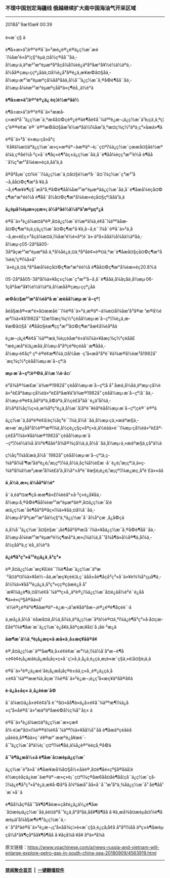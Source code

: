 ### 不理中国划定海疆线 俄越继续扩大南中国海油气开采区域
------------------------

<div class="published">
 <span class="date" title="ä¸­å½æ¶é´">
  <time datetime="2018-09-10T00:39:58+08:00">
   2018å¹´9æ10æ¥ 00:39
  </time>
 </span>
</div>
<br/>
<div class="wsw">
 <span class="dateline">
  è«æ¯ç§ â
 </span>
 <p>
  è¶å±æ»ä¹¦è®°é®å¯ä»²æè¿è®¿é®ä¿ç½æ¯æé´ï¼åæ¹é«åº¦ç§°èµä¸¤å½ç®åå¯¹åä¸­å½æµ·ä¸äºæ²¹æ°èµæºåºåçå¼åï¼èè¿äºåºåæ°å¥½é½ä½äºä¸­å½åå®çæµ·ççº¿åãä¸¤å½è¿å³å®è¿ä¸æ­¥æ©å¤§åä¸­å½æµ·æ²¹æ°èµæºçå¼ååºåãä¸­å½å¯¹ä¿ç½æ¯å¸®å©è¶åå¨åä¸­å½æµ·å¼éæ²¹æ°èµæºçååºä»ç¶éå¸¸ä½è°ã
 </p>
 <div class="wsw__embed">
 </div>
 <p>
  <strong>
   è¶å±æ»ä¹¦è®°è®¿ä¿
  </strong>
  <strong>
   èç¦è½æºåä½
  </strong>
 </p>
 <p>
  è¶å±æ»ä¹¦è®°é®å¯ä»²ææå­ç»æäºå¯¹ä¿ç½æ¯ä¸ºæ4å¤©çè®¿é®ãè¶åé¢å¯¼äººè¿æ¬¡ä¿ç½æ¯ä¹è¡çä¸ä¸ªç¦ç¹è®®é¢æ¯è®¨è®ºæ©å¤§åæ¹è½æºåä½ï¼åæ¹ä¸ºæ­¤ç­¾ç½²äºä¸ç³»åæä»¶ã
 </p>
 <p>
  é®å¯ä»²å¨é»æµ·çå»å°ç´¢å¥ä¼æ¤äºä¿ç½æ¯æ»ç»æ®äº¬ãæ®äº¬è¡¨ç¤ºï¼ä¿ç½æ¯çææå¤§åè½æºä¼ä¸ç®åé½å·²ç»å¨è¶åç«è¶³ãç±ä¿ç½æ¯åä¸å¨è¶åå¼éçç³æ²¹è½å è¶åå¨å½ç³æ²¹å¼éæ»éçä¸åä¹ä¸ã
 </p>
 <p>
  å®åªå¡æ¯ç¤¾è¯´ï¼ä¿ç½æ¯ä¸¤å¤§è½æºå·¨å¤´ï¼ç½æ¯ç³æ²¹å¬å¸åå¤©ç¶æ°å·¥ä¸å¬å¸è¶æ¥è¶ç§¯æå°å¸®å©è¶åå¼åæ²¹æ°èµæºãä¿ç½æ¯åä¸å¨è¶åæå¼éçå¤©ç¶æ°æ°éè½å è¶åå¨å½å¤©ç¶æ°å¼éæ»éçå¤§çº¦ååä¹ä¸ã
 </p>
 <p>
  <strong>
   ä¿èµå¾éµæ»¡çæ»¡
  </strong>
  <strong>
   ä½åºåé½ä½äºä¹æ®µçº¿å
  </strong>
 </p>
 <p>
  é®å¯ä»²è¿ä¼æ¤äºè®¸å¤ä¿ç½æ¯è½æºä¼ä¸é¢å¯¼äººãåæ­å¤©ç¶æ°è¡ä¸çä¿ç½æ¯å¤©ç¶æ°å·¥ä¸å¬å¸è¯´ï¼å¨é®å¯ä»²ä¸å¬å¸æ»è£ç±³åçä¼æ¤ä¸­ï¼åæ¹é½é«åº¦è¯ä»·äºå±ååä½å¼åä½äºåä¸­å½æµ·ç05-2åºåå05-3åºåçæ²¹æ°èµæºãå ä¸ºå¼åè¿ä¸¤ä¸ªåºåè¢«è®¤ä¸ºæ¯è¶åæå¤§çå¤©ç¶æ°å¼éé¡¹ç®ï¼å»å¹´ä»è¿ä¸¤ä¸ªåºåæå¼éçå¤©ç¶æ°æ°éè½å è¶åå¤©ç¶æ°å¼éæ»éç20.8%ã
 </p>
 <p>
  05-2åºåå05-3åºåï¼ä»¥åç±ç½æ¯ç³æ²¹å¬å¸å¨è¶ååä¸å¼åçåä¸­å½æµ·06-1ç­åºåæ°å¥½é½ä½äºä¸­å½æåå®çæµ·ççº¿åã
 </p>
 <p>
  <strong>
   æ©å¤§æ²¹æ°å¼éåºå
  </strong>
  <strong>
   æ¯æèåå½æµ·æ´å¬çº¦
  </strong>
 </p>
 <p>
  åéå§æå®«æ°é»å¤ææå­è¯´ï¼é®å¯ä»²ä¸æ®äº¬ä¼æ¤åï¼åæ¹å³å®æ ¹æ®å½éæ³ï¼ä»¥å1982å¹´12æ10æç­¾ç½²çèåå½æµ·æ´å¬çº¦ï¼è¿ä¸æ­¥æ©å¤§å¨è¶åå¤§éæ¶çç³æ²¹å¤©ç¶æ°åæ¢å¼éåºåã
 </p>
 <p>
  è¿æ¬¡ä¿è¶é¢å¯¼äººæä¸¾è¡çèåæ°é»ä¼ï¼ä»¥åæç­¾ç½²çèåå£°æè¿æå°è¦ä¿æåä¸­å½æµ·å°åºçèªéçéãå¨æ¶ååä¸­å½æµ·é¢åçº çº·é®é¢æ¶ï¼ä¸¤å½åæ ·ç¹å«æå°åºè¯¥ä¾æ®å½éæ³å1982å¹´æç­¾ç½²çèåå½æµ·æ´å¬çº¦ã
 </p>
 <p>
  <strong>
   æµ·æ´å¬çº¦è®©ä¸­å½æ ½è·å¤´
  </strong>
 </p>
 <p>
  è²å¾å®¾æ­£æ¯ä¾æ®1982å¹´çèåå½æµ·æ´å¬çº¦å å¹´åæä¸­å½åä¸äºæµ·çå½éä»²è£åº­ãæµ·çå½éä»²è£åº­åæ¥ä¹ä¾æ®1982å¹´çèåå½æµ·æ´å¬çº¦å¨åä¸­å½æµ·é®é¢ä¸ååºäºä¸å©äºä¸­å½çè£å³ãå¨è¿ä¹åï¼ä¸­å½åªä½åç½ç»ä¸æ¾åºç°è¿ä¸­å½æ¯å¦åºè¯¥éåºèåå½æµ·æ´å¬çº¦çè®¨è®ºã
 </p>
 <p>
  ä¿ç½æ¯ä¸åäºé®é¢å­¦èç½åç³è¯´ï¼ä¸­å½å¨åä¸­å½æµ·çä¸»æäºæ§ä¸­æ»æ¯æ¿åå²å½è®ºæ®ï¼ä¸­å½çè¿ç§ç«åºç«ä¸ä½èãä»è¯´ï¼æµ·çå½éä»²è£åº­çè£å³ï¼ä»¥åä¾æ®1982å¹´çèåå½æµ·æ´å¬çº¦ï¼é½ä¼å å¼ºè¶ååè²å¾å®¾ç­å½ä¸ä¸­å½å¨åä¸­å½æµ·ä¸»æäºæ§ä¸­çå°ä½ã
 </p>
 <p>
  ç½åç³ï¼âå¦æä¸­å½å¨1982å¹´çèåå½æµ·æ´å¬çº¦ä¸ç­¾äºå­ï¼å¹¶æ¹åäºè¿é¡¹æ¡çº¦ï¼ä¸­å½ä¸åç¾å½é£æ ·å¨è¿é¡¹æ¡çº¦ä¸ä»ç­¾äºå­ï¼ä½æ²¡ææ¹åï¼é£ä¹ä¸­å½å°±åºè¯¥æ§è¡è¿é¡¹æ¡çº¦ï¼æ¿æç¸å³è´£ä»»ãâ
 </p>
 <p>
  <strong>
   ä¸­å½ä¸æ»¡
  </strong>
  <strong>
   ä½ååºä½è°
  </strong>
 </p>
 <p>
  å¨ä¸­èäº¤æ¶çå·ææ¶ä»£ï¼èèå°±å·²ç»è¿å¥åä¸­å½æµ·å¸®å©è¶åå¼éæ²¹æ°èµæºãè®¸å¤ä¿ç½æ¯å­¦èæä¿ç½æ¯åè¶ååºå®åç«ï¼ä»¥åä¸¤å½å¨åä¸­å½æµ·å°åºçæ²¹æ°åä½ç§°ä¸ºä¿ç½æ¯å¨å½å°çæ ¸å¿å©çã
 </p>
 <p>
  ä¸­å½å¯¹ä¿ç½æ¯å¤§è§æ¨¡åè¶ååºå®æ­¦å¨ï¼ä»¥åä¿ç½æ¯å¸®å©è¶åå¨åä¸­å½æµ·å¼éæ²¹æ°èµæºè½ç¶æå°ä¸æ»¡ï¼ä½ä¸å¯¹å¾å¶ä»å½å®¶ä¸åï¼ä¸­å½çååºä¸ç´éå¸¸ä½è°ã
 </p>
 <p>
  <strong>
   ä¿è¶å³ç³»å¹³è¡¡ä¿ä¸­å³ç³»
  </strong>
 </p>
 <p>
  è®¸å¤ä¿ç½æ¯æç¥å­¦èè¯´ï¼è¶åæ¯ä¿ç½æ¯äºæ´²å¤äº¤ï¼ä»¥åè½¬åä¸æ¹æç¥çéè¦ä¸ç¯ãåå±åè¶åçå³ç³»å¯ä»¥è¾¾å°çµå¶ä¸­å½ï¼ä»¥åå¹³è¡¡ä¿ä¸­å³ç³»çç®çãæè¿å å¹´æ¥ï¼ä¿è¶ä¸¤å½é¢å¯¼äººç»å¸¸äºè®¿ï¼ä¿ç½æ¯å¤é¿ãå½é²é¨é¿åå¶ä»é«çº§å®åä»å¹´é½è®¿é®äºè¶åãæ®äº¬è¿æ¬¡ä¹æ¥åäºåæ¬¡è®¿é®è¶åçéè¯·ã
 </p>
 <p>
  ä¸æå¿ä¸­å½å¨èåæå¤ä¸­å½ä¸åï¼ä¸äºä¿ç½æ¯åªä½è®¤ä¸ºï¼ä¿è¶å³ç³»å·å¤çæ­£åè°ï¼è¶åæ´æ¯ä¿ç½æ¯è¿å¥ä¸åäºçæ¡¥å¤´å ¡åè·³æ¿ã
 </p>
 <p>
  <strong>
   åæ¶æ¯ä½ä¸ºè¡å¿æç«å
  </strong>
  <strong>
   æå«ä¸­å±æç¥­åå®å¢
  </strong>
 </p>
 <p>
  è®¸å¤ä¿ç½æ¯äººåæ¶ä¸­å±é¢è¢æ¯æ³½ä¸ï¼ä½å´å°æ¬è¶å±é¢è¢è¡å¿æãè¡å¿æå¡åç«ç«å¨ç¦»å¸ä¸­å¿ä¸è¿çä¸æ¡è«æ¯ç§ä¸»è¦å¤§è¡ä¸ã
 </p>
 <p>
  é®å¯ä»²è®¿ä¿æé´åè¡å¿æå¡åç®è±ãä¸ç»å¸¸è®¿ä¿çä¸­å±é¢å¯¼äººææ¾ä¸åçæ¯ï¼é®å¯ä»²è¿æ¬¡è¿ç¹å«æç¥­äºåå®å¢ã
 </p>
 <p>
  <strong>
   è·ä¿å±åç«
  </strong>
  <strong>
   ä¸å¿èèæ´å©
  </strong>
 </p>
 <p>
  å¨ä¼æ¤ä¿å±é¢è¢ä¹å è¯ºå¤«åå¶ä»ä¿å±é¢å¯¼äººæ¶ï¼ä¿å±ç¹å«åé®å¯ä»²æäºäºåæé©å½ç¾å¹´åç« ã
 </p>
 <p>
  é®å¯ä»²è¿ä¼æ¤äºä¿ç½æ¯æ»çæ¢å¾·é¦æ°å¤«ï¼è®®ä¼é¢å¯¼äººï¼ä»¥åå½å¹´åå è¶åæäºçèåèåµåèèä¸å®¶ãä»ç¨é¥®æ°´ææºè¿å¥æè¯­å¯¹ä¿ç½æ¯åªä½è¡¨ç¤ºï¼è¶åä¸ä¼å¿è®°èèçå¸®å©ã
 </p>
 <p>
  <strong>
   å¯¹è¶ä¿æå½±å
  </strong>
  <strong>
   è¶åæ´å¤æèµä¿ç½æ¯
  </strong>
 </p>
 <p>
  ä¿ç½æ¯è³ä»å¨è¶åæ¥æå¾å¤§å½±åãè®¸å¤è¶åé«çº§å®åãå­¦èé½æçèåçä¿èæ¯ãæ®äº¬æ»ç»è¡¨ç¤ºï¼ç®åæ6åå¤åè¶åå­¦çå¨ä¿ç½æ¯çå­¦ï¼ä¿è¶å³ç³»å°è¿ä¸æ­¥å·©åºå å¼ºãæå¹´åå«å¨å¯¹æ¹å°ä¸¾åä¿ç½æ¯å¹´åè¶åå¹´æ´»å¨ã
 </p>
 <p>
  è¶åå½åç®åå¯¹å¥¶å¶åéæ±çå¢é¿ä¿ä½¿è¶åæ´å¤æèµä¿ç½æ¯åä¸ãé¤äºå¯¹è¿ä¸å°åºåä¸åå¥¶å¶åå å·¥ä¸æå¾å¤æèµå¤ï¼è¶åæèµä¹å¼å§æ¶è¶³ä¿ç½æ¯ä¸­é¨å°åºãé®å¯ä»²è¿æ¬¡ç¹å«åå¾ç¦»è«æ¯ç§ä¸è¿çå¡å¢å å°åºï¼åå äºç±è¶åæèµçå½å°å¥¶çåºåå¥¶å¶åå å·¥åçå¼å·¥å¥ åºä»ªå¼ã
 </p>
</div>

原文链接：https://www.voachinese.com/a/news-russia-and-vietnam-will-enlarge-explore-petro-gas-in-south-china-sea-20180909/4563919.html


------------------------
#### [禁闻聚合首页](https://github.com/gfw-breaker/banned-news/blob/master/README.md) &nbsp;|&nbsp;  [一键翻墙软件](https://github.com/gfw-breaker/nogfw/blob/master/README.md)